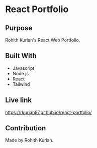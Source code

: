 # React Portfolio

## Purpose
Rohith Kurian's React Web Portfolio.

## Built With
* Javascript
* Node.js
* React
* Tailwind

## Live link
https://rkurian97.github.io/react-portfolio/

## Contribution
Made by Rohith Kurian. 
